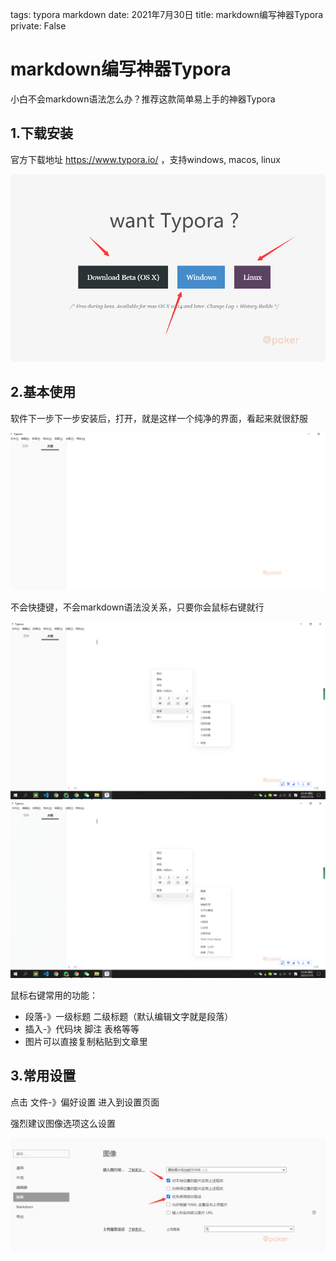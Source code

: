 tags: typora markdown
date: 2021年7月30日
title: markdown编写神器Typora
private: False

# markdown编写神器Typora

小白不会markdown语法怎么办？推荐这款简单易上手的神器Typora

## 1.下载安装

官方下载地址 https://www.typora.io/ ，支持windows, macos, linux

<img src="image-20210716224021756.png" alt="image-20210716224021756" style="zoom:80%;" />

## 2.基本使用

软件下一步下一步安装后，打开，就是这样一个纯净的界面，看起来就很舒服

<img src="image-20210716224247848.png"/>

不会快捷键，不会markdown语法没关系，只要你会鼠标右键就行

<img src="image-20210716224444422.png"/>

<img src="image-20210716224508022.png"/>

鼠标右键常用的功能：

- 段落-》一级标题 二级标题（默认编辑文字就是段落）
- 插入-》代码块 脚注 表格等等
- 图片可以直接复制粘贴到文章里

## 3.常用设置

点击 文件-》偏好设置 进入到设置页面

强烈建议图像选项这么设置

<img src="image-20210716225044340.png"/>